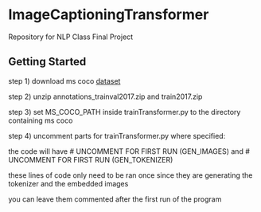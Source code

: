 # ImageCaptioningTransformer
Repository for NLP Class Final Project

## Getting Started

step 1) download ms coco [dataset](https://cocodataset.org/#download)

step 2) unzip annotations_trainval2017.zip and train2017.zip

step 3) set MS_COCO_PATH inside trainTransformer.py to the directory containing ms coco

step 4) uncomment parts for trainTransformer.py where specified:

 the code will have # UNCOMMENT FOR FIRST RUN (GEN_IMAGES) and # UNCOMMENT FOR FIRST RUN (GEN_TOKENIZER)
 
 these lines of code only need to be ran once since they are generating the tokenizer and the embedded images
 
 you can leave them commented after the first run of the program

